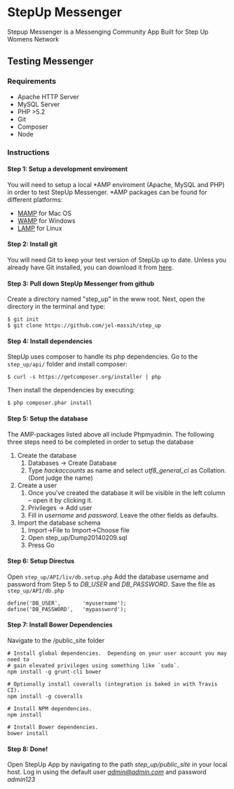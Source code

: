 StepUp Messenger
====================

Stepup Messenger is a Messenging Community App Built for Step Up Womens Network


## Testing Messenger

### Requirements

* Apache HTTP Server
* MySQL Server
* PHP >5.2
* Git
* Composer
* Node

### Instructions

#### Step 1: Setup a development enviroment
You will need to setup a local *AMP enviroment (Apache, MySQL and PHP) in order to test StepUp Messenger. *AMP packages can be found for different platforms:

* [MAMP](http://www.mamp.info/en/index.html) for Mac OS
* [WAMP](http://www.wampserver.com/en/) for Windows
* [LAMP](https://help.ubuntu.com/community/ApacheMySQLPHP) for Linux

#### Step 2: Install git
You will need Git to keep your test version of StepUp up to date. Unless you already have Git installed, you can download it from [here](http://git-scm.com/).

#### Step 3: Pull down StepUp Messenger from github
Create a directory named "step_up" in the www root. Next, open the directory in the terminal and type:

```
$ git init
$ git clone https://github.com/jel-massih/step_up
```
#### Step 4: Install dependencies
StepUp uses composer to handle its php dependencies. Go to the `step_up/api/` folder and install composer:

```
$ curl -s https://getcomposer.org/installer | php
``` 
Then install the dependencies by executing:

```
$ php composer.phar install
```

#### Step 5: Setup the database
The AMP-packages listed above all include Phpmyadmin. The following three steps need to be completed in order to setup the database

1. Create the database
   1. Databases -> Create Database  
   2. Type *hackaccounts* as name and select *utf8_general_ci* as Collation. (Dont judge the name)
2. Create a user  
   1. Once you've created the database it will be visible in the left column – open it by clicking it.
   2. Privileges -> Add user
   3. Fill in *username* and *password*. Leave the other fields as defaults.
3. Import the database schema
   1. Import->File to Import->Choose file
   2. Open step_up/Dump20140209.sql
   3. Press Go  

#### Step 6: Setup Directus
Open `step_up/API/liv/db.setup.php` Add the database username and password from Step 5 to *DB_USER* and *DB_PASSWORD*. Save the file as ```step_up/API/db.php```

```
define('DB_USER', 		'myusername');
define('DB_PASSWORD',	'mypassword');
```
#### Step 7: Install Bower Dependencies

 Navigate to the /public_site folder

```
# Install global dependencies.  Depending on your user account you may need to
# gain elevated privileges using something like `sudo`.
npm install -g grunt-cli bower

# Optionally install coveralls (integration is baked in with Travis CI).
npm install -g coveralls

# Install NPM dependencies.
npm install

# Install Bower dependencies.
bower install
```


#### Step 8: Done!
Open StepUp App by navigating to the path *step_up/public_site* in your local host. Log in using the default user *admin@admin.com* and password *admin123*
